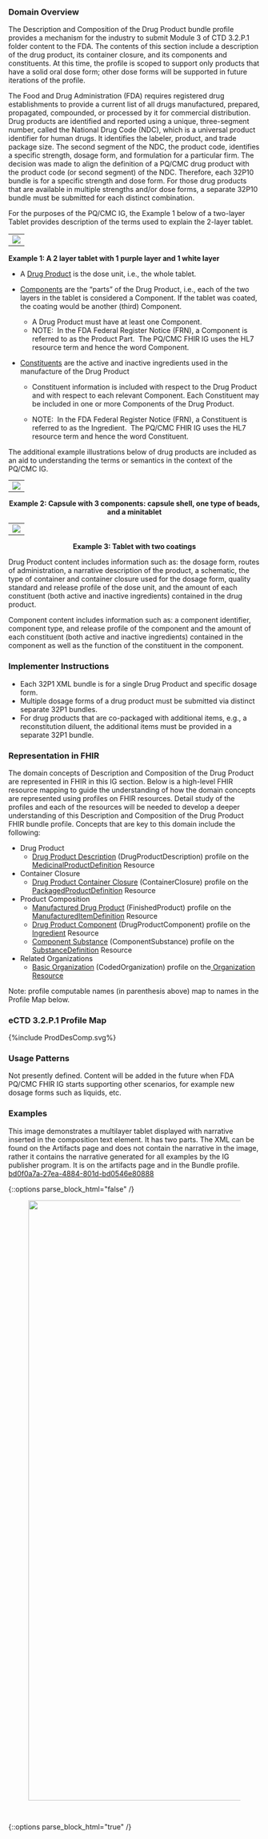 ### Domain Overview

The Description and Composition of the Drug Product bundle profile provides a mechanism for the industry to submit Module 3 of CTD 3.2.P.1 folder content to the FDA. The contents of this section include a description of the drug product, its container closure, and its components and constituents. At this time, the profile is scoped to support only products that have a solid oral dose form; other dose forms will be supported in future iterations of the profile.

The Food and Drug Administration (FDA) requires registered drug establishments to provide a current list of all drugs manufactured, prepared, propagated, compounded, or processed by it for commercial distribution. Drug products are identified and reported using a unique, three-segment number, called the National Drug Code (NDC), which is a universal product identifier for human drugs. It identifies the labeler, product, and trade package size. The second segment of the NDC, the product code, identifies a specific strength, dosage form, and formulation for a particular firm. The decision was made to align the definition of a PQ/CMC drug product with the product code (or second segment) of the NDC. Therefore, each 32P10 bundle is for a specific strength and dose form. For those drug products that are available in multiple strengths and/or dose forms, a separate 32P10 bundle must be submitted for each distinct combination.

For the purposes of the PQ/CMC IG, the Example 1 below of a two-layer Tablet provides description of the terms used to explain the 2-layer tablet.

<table ><tr><td><img src="image1.png" /></td></tr></table>

<p style="font-weight: bold"> Example 1: A 2 layer tablet with 1 purple layer and 1 white layer </p>

- A <span style="text-decoration:underline;">Drug Product</span> is the dose unit, i.e., the whole tablet.
- <span style="text-decoration:underline;">Components</span> are the “parts” of the Drug Product, i.e., each of the two layers in the tablet is considered a Component. If the tablet was coated, the coating would be another (third) Component.
    - A Drug Product must have at least one Component.
    - NOTE:  In the FDA Federal Register Notice (FRN), a Component is referred to as the Product Part.  The PQ/CMC FHIR IG uses the HL7 resource term and hence the word Component.    

- <span style="text-decoration:underline;">Constituents</span> are the active and inactive ingredients used in the manufacture of the Drug Product
    - Constituent information is included with respect to the Drug Product and with respect to each relevant Component. Each Constituent may be included in one or more Components of the Drug Product.

    - NOTE:  In the FDA Federal Register Notice (FRN), a Constituent is referred to as the Ingredient.  The PQ/CMC FHIR IG uses the HL7 resource term and hence the word Constituent.
    
The additional example illustrations below of drug products are included as an aid to understanding the terms or semantics in the context of the PQ/CMC IG.

<table style="margin: 0px auto;"><tr><td><img src="image2.png" /></td></tr></table>

<p style="text-align: center; font-weight: bold">Example 2: Capsule with 3 components: capsule shell, one type of beads, and a minitablet</p>

<table style="margin: 0px auto;"><tr><td><img src="image3.png" /></td></tr></table>

<p style="text-align: center; font-weight: bold"> Example 3: Tablet with two coatings </p>

Drug Product content includes information such as: the dosage form, routes of administration, a narrative description of the product, a schematic, the type of container and container closure used for the dosage form, quality standard and release profile of the dose unit, and the amount of each constituent (both active and inactive ingredients) contained in the drug product.

Component content includes information such as: a component identifier, component type, and release profile of the component and the amount of each constituent (both active and inactive ingredients) contained in the component as well as the function of the constituent in the component.

### Implementer Instructions
- Each 32P1 XML bundle is for a single Drug Product and specific dosage form.
- Multiple dosage forms of a drug product must be submitted via distinct separate 32P1 bundles.
- For drug products that are co-packaged with additional items, e.g., a reconstitution diluent, the additional items must be provided in a separate 32P1 bundle.

### Representation in FHIR

The domain concepts of Description and Composition of the Drug Product are represented in FHIR in this IG section. Below is a high-level FHIR resource mapping to guide the understanding of how the domain concepts are represented using profiles on FHIR resources. Detail study of the profiles and each of the resources will be needed to develop a deeper understanding of this Description and Composition of the Drug Product FHIR bundle profile. Concepts that are key to this domain include the following:

* Drug Product
    * [Drug Product Description](StructureDefinition-pqcmc-drug-product-description.html) (DrugProductDescription) profile on the [MedicinalProductDefinition](https://hl7.org/fhir/medicinalproductdefinition.html) Resource
* Container Closure
    * [Drug Product Container Closure](StructureDefinition-ContainerClosure.html) (ContainerClosure) profile on the [PackagedProductDefinition](https://hl7.org/fhir/packagedproductdefinition.html) Resource
* Product Composition
    * [Manufactured Drug Product](StructureDefinition-pqcmc-product-part.html) (FinishedProduct) profile on the [ManufacturedItemDefinition](https://hl7.org/fhir/R5/manufactureditemdefinition.html) Resource
    * [Drug Product Component](StructureDefinition-pqcmc-component.html) (DrugProductComponent) profile on the [Ingredient](https://hl7.org/fhir/R5/ingredient.html) Resource
    * [Component Substance](StructureDefinition-pqcmc-component-substance.html) (ComponentSubstance) profile on the [SubstanceDefinition](https://hl7.org/fhir/R5/substancedefinition.html) Resource
* Related Organizations
    * [Basic Organization](StructureDefinition-cmc-organization.html) (CodedOrganization) profile on the<span style="text-decoration:underline;"> [Organization](http://hl7.org/fhir/R5/organization.html) Resource</span>
   
Note: profile computable names (in parenthesis above) map to names in the Profile Map below.

### eCTD 3.2.P.1 Profile Map

<div>{%include ProdDesComp.svg%}</div>

### Usage Patterns

Not presently defined. Content will be added in the future when FDA PQ/CMC FHIR IG starts supporting other scenarios, for example new dosage forms such as liquids, etc.

### Examples

This image demonstrates a multilayer tablet displayed with narrative inserted in the composition text element.  It has two parts. The XML can be found on the Artifacts page and does not contain the narrative in the image, rather it contains the narrative generated for all examples by the IG publisher program. It is on the artifacts page and in the Bundle profile. [bd0f0a7a-27ea-4884-801d-bd0546e80888](Bundle-bd0f0a7a-27ea-4884-801d-bd0546e80888.html)

{::options parse_block_html="false" /}
<figure>
  <img style="padding-top:0;padding-bottom:30px" width="1200px" src="32P102layers.png" />

</figure>

{::options parse_block_html="true" /}